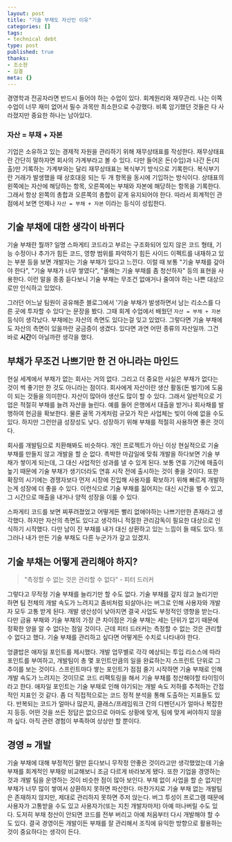 ```yaml
---
layout: post
title: "기술 부채도 자산인 이유"
categories: []
tags:
- technical debt
type: post
published: true
thanks: 
- 조소현
- 김결
meta: {}
---
```


경영학과 전공자라면 반드시 들어야 하는 수업이 있다. 회계원리와 재무관리. 나는 이쪽 수업이 너무 재미 없어서 필수 과목만 최소한으로 수강했다. 비록 암기했던 것들은 다 사라졌지만 중요한 하나는 남아있다.

### 자산 = 부채 + 자본

기업은 소유하고 있는 경제적 자원을 관리하기 위해 재무상태표를 작성한다. 재무상태표란 간단히 말하자면 회사의 가계부라고 볼 수 있다. 다만 들어온 돈(수입)과 나간 돈(지출)만 기록하는 가계부와는 달리 재무상태표는 복식부기 방식으로 기록한다. 복식부기란 거래가 발생했을 때 상호대응 되는 두 개 항목을 동시에 기입하는 방식이다. 상태표의 왼쪽에는 자산에 해당하는 항목, 오른쪽에는 부채와 자본에 해당하는 항목을 기록한다. 그래서 항상 왼쪽의 총합과 오른쪽의 총합이 같게 유지되어야 한다. 따라서 회계적인 관점에서 보면 언제나 `자산 = 부채 + 자본` 이라는 등식이 성립한다.

## 기술 부채에 대한 생각이 바뀌다

기술 부채란 뭘까? 일명 스파게티 코드라고 부르는 구조화되어 있지 않은 코드 형태, 기능 수정이나 추가가 힘든 코드, 영향 범위를 파악하기 힘든 사이드 이펙트를 내재하고 있는 부분 등을 보면 개발자는 기술 부채가 있다고 느낀다. 이럴 때 보통 "기술 부채를 갚아야 한다", "기술 부채가 너무 쌓였다", "올해는 기술 부채를 좀 청산하자" 등의 표현을 사용한다. 이런 말을 종종 듣다보니 기술 부채는 무조건 없애거나 줄여야 하는 나쁜 대상으로만 인식하고 있었다.

그러던 어느날 팀원이 공유해준 블로그에서 '기술 부채가 발생하면서 남는 리소스를 다른 곳에 투자할 수 있다'는 문장을 봤다. 그때 회계 수업에서 배웠던 `자산 = 부채 + 자본` 등식이 생각났다. 부채에는 자산의 측면도 있다는걸 잊고 있었다. 그렇다면 기술 부채에도 자산의 측면이 있을까란 궁금증이 생겼다. 있다면 과연 어떤 종류의 자산일까. 그건 바로 **시간**이 아닐까란 생각을 했다.

## 부채가 무조건 나쁘기만 한 건 아니라는 마인드

현실 세계에서 부채가 없는 회사는 거의 없다. 그리고 더 중요한 사실은 부채가 없다는 것이 썩 좋기만 한 것도 아니라는 점이다. 회사에게 자산이란 생산 활동(돈 벌기)에 도움이 되는 것들을 의미한다. 자산이 많아야 생산도 많이 할 수 있다. 그래서 일반적으로 기업은 적절히 부채를 늘려 자산을 늘린다. 예를 들어 은행에서 대출을 받거나 회사채를 발행하여 현금을 확보한다. 물론 골목 가게처럼 규모가 작은 사업체는 빚이 아예 없을 수도 있다. 하지만 그런만큼 성장성도 낮다. 성장하기 위해 부채를 적절히 사용하면 좋은 것이다.

회사를 개발팀으로 치환해봐도 비슷하다. 개인 프로젝트가 아닌 이상 현실적으로 기술 부채를 만들지 않고 개발을 할 순 없다. 촉박한 마감일에 맞춰 개발을 하다보면 기술 부채가 쌓이게 되는데, 그 대신 사업적인 성과를 낼 수 있게 된다. 보통 연휴 기간에 매출이 높기 때문에 기술 부채가 생기더라도 연휴 시작 전에 출시하는 것이 좋을 것이다. 또한 확장의 시기에는 경쟁자보다 먼저 시장에 진입해 사용자를 확보하기 위해 빠르게 개발하는게 성장에 더 좋을 수 있다. 이런식으로 기술 부채를 짊어지는 대신 시간을 벌 수 있고, 그 시간으로 매출을 내거나 양적 성장을 이룰 수 있다.

스파게티 코드를 보면 찌푸려졌었고 어떻게든 빨리 없애야하는 나쁘기만한 존재라고 생각했다. 하지만 자산의 측면도 있다고 생각하니 적절한 관리감독이 필요한 대상으로 인식하기 시작했다. 다만 남이 진 부채를 내가 대신 상환하고 있는 느낌이 들 때도 있다. 또 그러나 내가 만든 기술 부채도 다른 누군가가 갚고 있겠지.

## 기술 부채는 어떻게 관리해야 하지?

> "측정할 수 없는 것은 관리할 수 없다" - 피터 드러커

그렇다고 무작정 기술 부채를 늘리기만 할 수도 없다. 기술 부채를 갚지 않고 늘리기만 하면 팀 전체의 개발 속도가 느려지고 좀비처럼 되살아나는 버그로 인해 사용자와 개발자 모두 고통 받게 된다. 개발 생산성이 낮아지면 결국 사업도 부정적인 영향을 받는다. 다만 금융 부채와 기술 부채의 가장 큰 차이점은 기술 부채는 세는 단위가 없기 때문에 정확한 양을 알 수 없다는 점일 것이다. 근데 피터 드러커는 측정할 수 없는 것은 관리할 수 없다고 했다. 기술 부채를 관리하고 싶다면 어떻게든 수치로 나타내야 한다.

엉클밥은 애자일 포인트를 제시했다. 개발 업무별로 각각 예상되는 투입 리소스에 따라 포인트를 부여하고, 개발팀이 총 몇 포인트만큼의 일을 완료하는지 스프린트 단위로 그 추이를 보는 것이다. 스프린트마다 쌓는 포인트가 점점 줄기 시작하면 기술 부채로 인해 개발 속도가 느려지는 것이므로 코드 리팩토링을 해서 기술 부채를 청산해야할 타이밍이라고 한다. 애자일 포인트는 기술 부채로 인해 야기되는 개발 속도 저하를 추적하는 간접적인 지표인 것 같다. 좀 더 직접적으로는 코드 정적 분석을 통해 도출하는 지표들도 있다. 반복되는 코드가 얼마나 많은지, 클래스/프레임워크 간의 디펜던시가 얼마나 복잡한지 등등. 어떤 것을 쓰든 정답은 없으므로 아마도 상황에 맞게, 팀에 맞게 써야하지 않을까 싶다. 아직 관련 경험이 부족하여 상상만 할 뿐이다.

## 경영 ≈ 개발

기술 부채에 대해 부정적인 말만 듣다보니 무작정 안좋은 것이라고만 생각했었는데 기술 부채를 회계적인 부채랑 비교해보니 조금 다르게 바라보게 됐다. 또한 기업을 경영하는 것과 개발 팀을 운영하는 것이 비슷한 점이 많아 보인다. 부채 없이 사업을 할 순 없지만 부채가 너무 많이 쌓여서 상환하지 못하면 파산한다. 마찬가지로 기술 부채 없는 개발팀은 존재하지 않지만, 제대로 관리하지 못하면 주저 앉는다. 버그 투성이 프로그램 때문에 사용자가 고통받을 수도 있고 사용자가(또는 지친 개발자마저) 아예 떠나버릴 수도 있다. 도저히 부채 청산이 안되면 코드를 전부 버리고 아예 처음부터 다시 개발해야 할 수도 있다. 결국 경영이든 개발이든 부채를 잘 관리해서 조직에 유익한 방향으로 활용하는 것이 중요하다는 생각이 든다.
